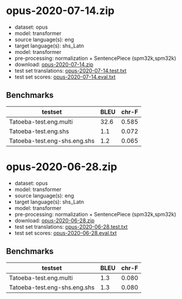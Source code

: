 # opus-2020-07-14.zip

* dataset: opus
* model: transformer
* source language(s): eng
* target language(s): shs_Latn
* model: transformer
* pre-processing: normalization + SentencePiece (spm32k,spm32k)
* download: [opus-2020-07-14.zip](https://object.pouta.csc.fi/Tatoeba-MT-models/eng-sal/opus-2020-07-14.zip)
* test set translations: [opus-2020-07-14.test.txt](https://object.pouta.csc.fi/Tatoeba-MT-models/eng-sal/opus-2020-07-14.test.txt)
* test set scores: [opus-2020-07-14.eval.txt](https://object.pouta.csc.fi/Tatoeba-MT-models/eng-sal/opus-2020-07-14.eval.txt)

## Benchmarks

| testset               | BLEU  | chr-F |
|-----------------------|-------|-------|
| Tatoeba-test.eng.multi 	| 32.6 	| 0.585 |
| Tatoeba-test.eng.shs 	| 1.1 	| 0.072 |
| Tatoeba-test.eng-shs.eng.shs 	| 1.2 	| 0.065 |

# opus-2020-06-28.zip

* dataset: opus
* model: transformer
* source language(s): eng
* target language(s): shs_Latn
* model: transformer
* pre-processing: normalization + SentencePiece (spm32k,spm32k)
* download: [opus-2020-06-28.zip](https://object.pouta.csc.fi/Tatoeba-MT-models/eng-sal/opus-2020-06-28.zip)
* test set translations: [opus-2020-06-28.test.txt](https://object.pouta.csc.fi/Tatoeba-MT-models/eng-sal/opus-2020-06-28.test.txt)
* test set scores: [opus-2020-06-28.eval.txt](https://object.pouta.csc.fi/Tatoeba-MT-models/eng-sal/opus-2020-06-28.eval.txt)

## Benchmarks

| testset               | BLEU  | chr-F |
|-----------------------|-------|-------|
| Tatoeba-test.eng.multi 	| 1.3 	| 0.080 |
| Tatoeba-test.eng-shs.eng.shs 	| 1.3 	| 0.080 |

